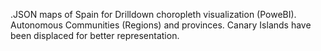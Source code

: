 .JSON maps of Spain for Drilldown choropleth visualization (PoweBI). Autonomous Communities (Regions) and provinces. Canary Islands have been displaced for better representation.
